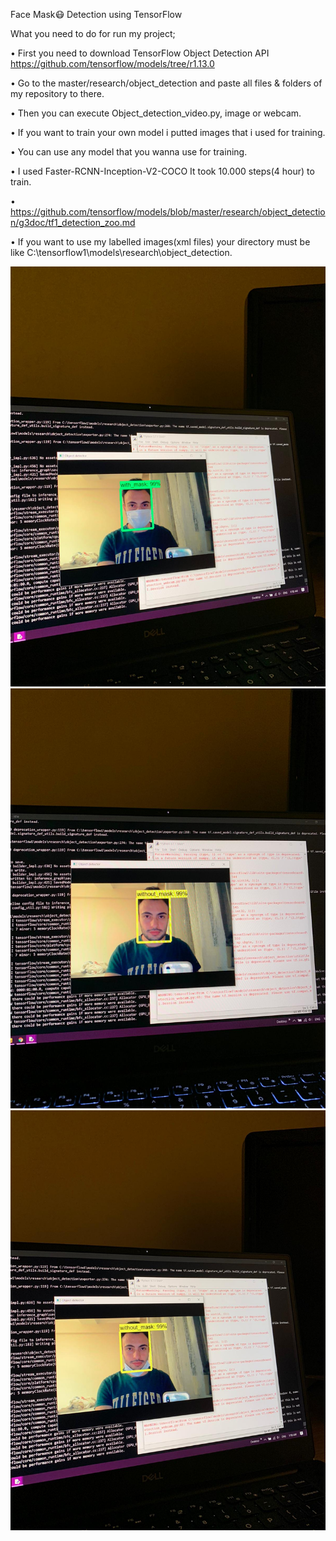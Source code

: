 Face Mask😷 Detection using TensorFlow

What you need to do for run my project;

•	First you need to download TensorFlow Object Detection API https://github.com/tensorflow/models/tree/r1.13.0 

•	Go to the master/research/object_detection and paste all files & folders of my repository to there.

•	Then you can execute Object_detection_video.py, image or webcam.

•	If you want to train your own model i putted images that i used for training. 

•	You can use any model that you wanna use for training. 

•	I used Faster-RCNN-Inception-V2-COCO It took 10.000 steps(4 hour) to train.

•	https://github.com/tensorflow/models/blob/master/research/object_detection/g3doc/tf1_detection_zoo.md

•	If you want to use my labelled images(xml files) your directory must be like C:\tensorflow1\models\research\object_detection.


![With Mask](/2.jpeg)
![Without Mask](/3.jpeg)
![Without Mask](/1.jpeg)
